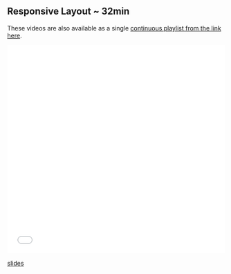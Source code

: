 

## Responsive Layout ~ 32min

These videos are also available as a single [continuous playlist from the link here](https://www.youtube.com/watch?v=T649edELGoY&list=PLj148bJp5wixCd5UDevQ-aok1sFnR0drW).

<iframe width="100%" height="480" src="//www.youtube.com/embed/T649edELGoY?list=PLj148bJp5wixCd5UDevQ-aok1sFnR0drW" frameborder="0" allowfullscreen></iframe>

[slides](https://docs.google.com/presentation/d/1j_i5pGPB5lHbgr4fpdUDheRBv2kAeOk_yhfd1Uc2f3s/edit?usp=sharing)